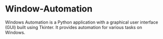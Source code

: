 # Window-Automation
Windows Automation is a Python application with a graphical user interface (GUI) built using Tkinter. It provides automation for various tasks on Windows.
